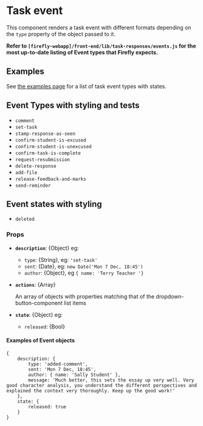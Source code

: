 <div data-ff_module-task-event=""/>



# Task event

This component renders a task event with different formats depending on the `type` property of the object passed to it.

**Refer to `[firefly-webapp]/front-end/lib/task-responses/events.js` for the most up-to-date listing of Event types that Firefly expects.**

## Examples
See [the examples page](/blocks/core/lib_test/lib_test-task-event/lib_test-task-event.html) for a list of task event types with states.

## Event Types with styling and tests
- `comment`
- `set-task` 
- `stamp-response-as-seen`
- `confirm-student-is-excused`
- `confirm-student-is-unexcused`
- `confirm-task-is-complete`
- `request-resubmission`
- `delete-response`
- `add-file`
- `release-feedback-and-marks`
- `send-reminder`


## Event states with styling 
- `deleted`

### Props

- **`description`**: {Object} eg:
    - `type`: {String}, eg: `'set-task'`
    - `sent`: {Date}, eg: `new Date('Mon 7 Dec, 18:45')`
    - `author`: {Object}, eg `{ name: 'Terry Teacher '}`
- **`actions`**: {Array}
    
    An array of objects with properties matching that of the dropdown-button-component list items
- **`state`**: {Object} eg:
    - `released`: {Bool}
    
    

#### Examples of Event objects
```
{   
    description: {
        type: 'added-comment', 
        sent: 'Mon 7 Dec, 18:45', 
        author: { name: 'Sally Student' }, 
        message: 'Much better, this sets the essay up very well. Very good character analysis, you understand the different perspectives and explained the context very thoroughly. Keep up the good work!' 
    },
    state: {
        released: true
    }
}
```
